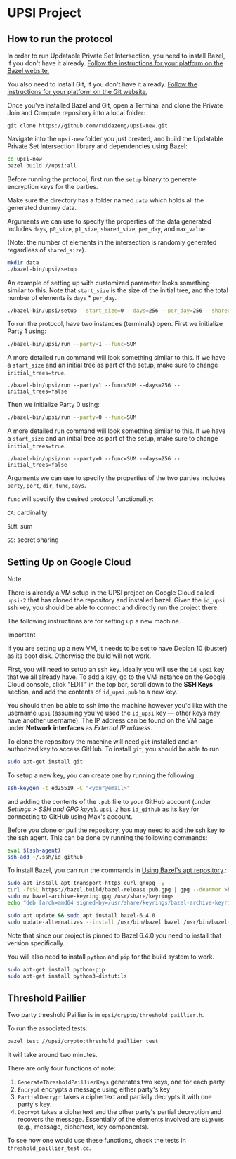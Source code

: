 # UPSI Project

## How to run the protocol

In order to run Updatable Private Set Intersection, you need to install Bazel, if you
don't have it already.
[Follow the instructions for your platform on the Bazel website.](https://docs.bazel.build/versions/master/install.html)

You also need to install Git, if you don't have it already.
[Follow the instructions for your platform on the Git website.](https://git-scm.com/book/en/v2/Getting-Started-Installing-Git)

Once you've installed Bazel and Git, open a Terminal and clone the Private Join
and Compute repository into a local folder:

```shell
git clone https://github.com/ruidazeng/upsi-new.git
```

Navigate into the `upsi-new` folder you just created, and build
the Updatable Private Set Intersection library and dependencies using Bazel:

```bash
cd upsi-new
bazel build //upsi:all
```

Before running the protocol, first run the `setup` binary to generate encryption keys for the parties.

Make sure the directory has a folder named `data` which holds all the generated dummy data.

Arguments we can use to specify the properties of the data generated includes `days`, `p0_size`, `p1_size`, `shared_size`, `per_day`, and `max_value`.

(Note: the number of elements in the intersection is randomly generated regardless of `shared_size`).

```bash
mkdir data
./bazel-bin/upsi/setup
```

An example of setting up with customized parameter looks something similar to this. Note that `start_size` is the size of the initial tree, and the total number of elements is `days` * `per_day`.
```bash
./bazel-bin/upsi/setup --start_size=0 --days=256 --per_day=256 --shared_size=40000
```

To run the protocol, have two instances (terminals) open. First we initialize Party 1 using:

```bash
./bazel-bin/upsi/run --party=1 --func=SUM
```

A more detailed run command will look something similar to this. If we have a `start_size` and an initial tree as part of the setup, make sure to change `initial_trees=true`.
```
./bazel-bin/upsi/run --party=1 --func=SUM --days=256 --initial_trees=false
```

Then we initialize Party 0 using:
```bash
./bazel-bin/upsi/run --party=0 --func=SUM
```

A more detailed run command will look something similar to this. If we have a `start_size` and an initial tree as part of the setup, make sure to change `initial_trees=true`.
```
./bazel-bin/upsi/run --party=0 --func=SUM --days=256 --initial_trees=false
```

Arguments we can use to specify the properties of the two parties includes `party`, `port`, `dir`, `func`, `days`.

`func` will specify the desired protocol functionality:

`CA`: cardinality

`SUM`: sum

`SS`: secret sharing

## Setting Up on Google Cloud

> [!NOTE] 
> There is already a VM setup in the UPSI project on Google Cloud called `upsi-2` that has cloned the repository and
> installed bazel. Given the `id_upsi` ssh key, you should be able to connect and directly run the project there. 
> 
> The following instructions are for setting up a new machine.

> [!IMPORTANT]
> If you are setting up a new VM, it needs to be set to have Debian 10 (buster) as its boot disk. Otherwise the
> build will not work.

First, you will need to setup an ssh key. Ideally you will use the `id_upsi` key that we all already have. To add a key, 
go to the VM instance on the Google Cloud console, click "EDIT" in the top bar, scroll down to the **SSH Keys** section,
and add the contents of `id_upsi.pub` to a new key. 

You should then be able to ssh into the machine however you'd like with the username `upsi` (assuming you've used the
`id_upsi` key — other keys may have another username). The IP address can be found on the VM page under **Network
interfaces** as _External IP address_.

To clone the repository the machine will need `git` installed and an authorized key to access GitHub. To install `git`,
you should be able to run 
```bash
sudo apt-get install git
```
To setup a new key, you can create one by running the following:
```bash
ssh-keygen -t ed25519 -C "<your@email>"
```
and adding the contents of the `.pub` file to your GitHub account (under *Settings > SSH and GPG keys*). `upsi-2` has
`id_github` as its key for connecting to GitHub using Max's account.

Before you clone or pull the repository, you may need to add the ssh key to the ssh agent. This can be done by running
the following commands:
```bash
eval $(ssh-agent)
ssh-add ~/.ssh/id_github
```

To install Bazel, you can run the commands in [Using Bazel's apt repository](https://bazel.build/install/ubuntu).:
```bash
sudo apt install apt-transport-https curl gnupg -y
curl -fsSL https://bazel.build/bazel-release.pub.gpg | gpg --dearmor >bazel-archive-keyring.gpg
sudo mv bazel-archive-keyring.gpg /usr/share/keyrings
echo "deb [arch=amd64 signed-by=/usr/share/keyrings/bazel-archive-keyring.gpg] https://storage.googleapis.com/bazel-apt stable jdk1.8" | sudo tee /etc/apt/sources.list.d/bazel.list

sudo apt update && sudo apt install bazel-6.4.0
sudo update-alternatives --install /usr/bin/bazel bazel /usr/bin/bazel-6.4.0 10
```
Note that since our project is pinned to Bazel 6.4.0 you need to install that version specifically.

You will also need to install `python` and `pip` for the build system to work. 
```bash
sudo apt-get install python-pip
sudo apt-get install python3-distutils
```

## Threshold Paillier
Two party threshold Paillier is in `upsi/crypto/threshold_paillier.h`.

To run the associated tests:
```bash
bazel test //upsi/crypto:threshold_paillier_test
```
It will take around two minutes.

There are only four functions of note:
 1. `GenerateThresholdPaillierKeys` generates two keys, one for each party.
 2. `Encrypt` encrypts a message using either party's key
 3. `PartialDecrypt` takes a ciphertext and partially decrypts it with one party's key.
 4. `Decrypt` takes a ciphertext and the other party's partial decryption and recovers the message.
Essentially of the elements involved are `BigNum`s (e.g., message, ciphertext, key components).

To see how one would use these functions, check the tests in `threshold_paillier_test.cc`.
